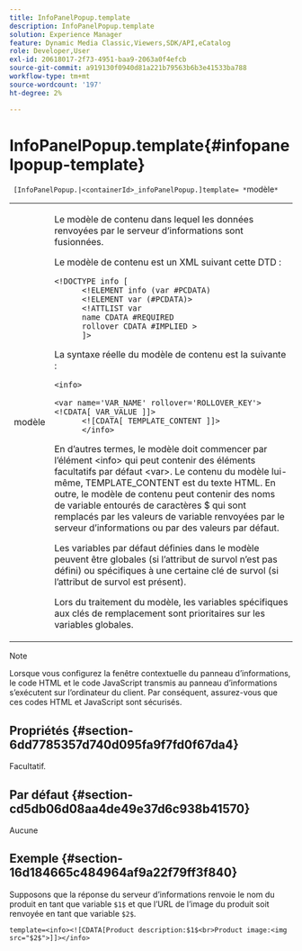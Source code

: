 ```yaml
---
title: InfoPanelPopup.template
description: InfoPanelPopup.template
solution: Experience Manager
feature: Dynamic Media Classic,Viewers,SDK/API,eCatalog
role: Developer,User
exl-id: 20618017-2f73-4951-baa9-2063a0f4efcb
source-git-commit: a919130f0940d81a221b79563b6b3e41533ba788
workflow-type: tm+mt
source-wordcount: '197'
ht-degree: 2%

---
```


# InfoPanelPopup.template{#infopanelpopup-template}

` [InfoPanelPopup.|<containerId>_infoPanelPopup.]template= *`modèle`*`

<table id="table_A6B1B446A7AE4A4A8B552C07EC88E518"> 
 <tbody> 
  <tr> 
   <td> <p> <span class="codeph"><span class="varname"> modèle</span></span> </p> </td> 
   <td> <p>Le modèle de contenu dans lequel les données renvoyées par le serveur d’informations sont fusionnées. </p> <p>Le modèle de contenu est un XML suivant cette DTD : </p> <p> <code>&lt;!DOCTYPE&nbsp;info&nbsp;&lbrack;
      &lt;!ELEMENT&nbsp;info&nbsp;(var&nbsp;#PCDATA)
      &lt;!ELEMENT&nbsp;var&nbsp;(#PCDATA)&gt;
      &lt;!ATTLIST&nbsp;var&nbsp;
      name&nbsp;CDATA&nbsp;#REQUIRED
      rollover&nbsp;CDATA&nbsp;#IMPLIED&nbsp;&gt;
      &rbrack;&gt;</code> </p> <p>La syntaxe réelle du modèle de contenu est la suivante : </p> <p> <code>&lt;info&gt;
      &lt;var&nbsp;name='VAR_NAME'&nbsp;rollover='ROLLOVER_KEY'&gt;&lt;!CDATA[&nbsp;VAR_VALUE&nbsp;]&rbrack;&gt;
      &lt;![CDATA[&nbsp;TEMPLATE_CONTENT&nbsp;]]&gt;
      &lt;/info&gt;</code> </p> <p>En d’autres termes, le modèle doit commencer par l’élément <span class="codeph"> &lt;info&gt;</span> qui peut contenir des éléments facultatifs par défaut <span class="codeph"> &lt;var&gt;</span>. Le contenu du modèle lui-même, <span class="codeph"> TEMPLATE_CONTENT</span> est du texte HTML. En outre, le modèle de contenu peut contenir des noms de variable entourés de caractères $<span class="codeph"> </span> qui sont remplacés par les valeurs de variable renvoyées par le serveur d’informations ou par des valeurs par défaut. </p> <p>Les variables par défaut définies dans le modèle peuvent être globales (si l’attribut de survol n’est pas défini) ou spécifiques à une certaine clé de survol (si l’attribut de survol est présent). </p> <p>Lors du traitement du modèle, les variables spécifiques aux clés de remplacement sont prioritaires sur les variables globales. </p> </td> 
  </tr> 
 </tbody> 
</table>

>[!NOTE]
>
>Lorsque vous configurez la fenêtre contextuelle du panneau d’informations, le code HTML et le code JavaScript transmis au panneau d’informations s’exécutent sur l’ordinateur du client. Par conséquent, assurez-vous que ces codes HTML et JavaScript sont sécurisés.

## Propriétés {#section-6dd7785357d740d095fa9f7fd0f67da4}

Facultatif.

## Par défaut {#section-cd5db06d08aa4de49e37d6c938b41570}

Aucune

## Exemple {#section-16d184665c484964af9a22f79ff3f840}

Supposons que la réponse du serveur d’informations renvoie le nom du produit en tant que variable `$1$` et que l’URL de l’image du produit soit renvoyée en tant que variable `$2$`.

`template=<info><![CDATA[Product description:$1$<br>Product image:<img src="$2$">]]></info>`
